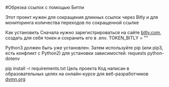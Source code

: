#Обрезка ссылок с помощью Битли

Этот проект нужен для сокращения длинных ссылок через Bitly и для мониторинга количества переходов по сокращенной ссылке

Как установить
Сначала нужно зарегистрироваться на сайте [bitly.com](https://app.bitly.com/), создать для себя токен и сохранить его в .env. TOKEN_BITLY = ""

Python3 должен быть уже установлен. Затем используйте pip (или pip3, есть конфликт с Python2) для установки зависимостей:
requests
python-dotenv

pip install -r requirements.txt
Цель проекта
Код написан в образовательных целях на онлайн-курсе для веб-разработчиков [dvmn.org](https://dvmn.org/)